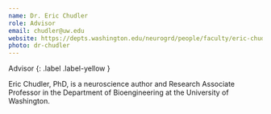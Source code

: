 ```yaml
---
name: Dr. Eric Chudler
role: Advisor
email: chudler@uw.edu
website: https://depts.washington.edu/neurogrd/people/faculty/eric-chudler/
photo: dr-chudler
---
```


Advisor
{: .label .label-yellow }

Eric Chudler, PhD, is a neuroscience author and Research Associate Professor in the Department of Bioengineering at the University of Washington.
